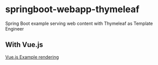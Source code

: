 # springboot-webapp-thymeleaf
Spring Boot example serving web content with Thymeleaf as Template Engineer

## With Vue.js

[Vue.js Example rendering](https://github.com/cristiancmello/springboot-webapp-thymeleaf/tree/vuejs-example)
